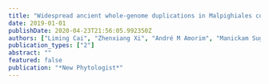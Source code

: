 ```yaml
---
title: "Widespread ancient whole‐genome duplications in Malpighiales coincide with Eocene global climatic upheaval"
date: 2019-01-01
publishDate: 2020-04-23T21:56:05.992350Z
authors: ["Liming Cai", "Zhenxiang Xi", "André M Amorim", "Manickam Sugumaran", "Joshua S Rest", "Liang Liu", "Charles C Davis"]
publication_types: ["2"]
abstract: ""
featured: false
publication: "*New Phytologist*"
---
```


